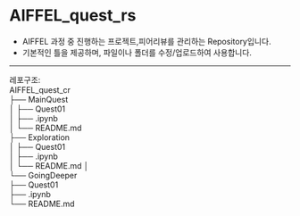 # AIFFEL_quest_rs
* AIFFEL 과정 중 진행하는 프로젝트,피어리뷰를 관리하는 Repository입니다.
* 기본적인 틀을 제공하며, 파일이나 폴더를 수정/업로드하여 사용합니다.

-----------
레포구조:  
AIFFEL_quest_cr  
├── MainQuest  
│   ├── Quest01  
│       ├── .ipynb  
│       └── README.md  
├── Exploration  
│   ├── Quest01  
│       ├── .ipynb  
│       └── README.md
│     
└── GoingDeeper      
    ├── Quest01  
        ├── .ipynb  
        └── README.md
